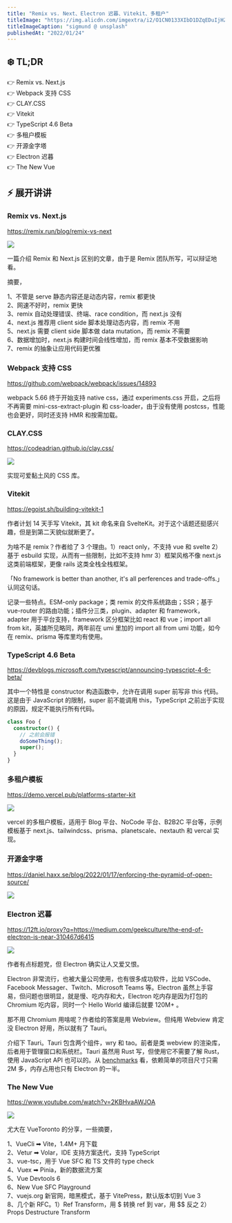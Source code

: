 ```yaml
---
title: "Remix vs. Next、Electron 迟暮、Vitekit、多租户"
titleImage: "https://img.alicdn.com/imgextra/i2/O1CN0133XIbD1DZqEDuIjHZ_!!6000000000231-0-tps-1920-1440.jpg"
titleImageCaption: "sigmund @ unsplash"
publishedAt: "2022/01/24"
---
```


## ❄️ TL;DR

👉 Remix vs. Next.js<br />
👉 Webpack 支持 CSS<br />
👉 CLAY.CSS<br />
👉 Vitekit<br />
👉 TypeScript 4.6 Beta<br />
👉 多租户模板<br />
👉 开源金字塔<br />
👉 Electron 迟暮<br />
👉 The New Vue<br />


## ⚡ 展开讲讲

### Remix vs. Next.js
https://remix.run/blog/remix-vs-next

![](https://img.alicdn.com/imgextra/i1/O1CN01HtWout1NmnfAiFhJ9_!!6000000001613-2-tps-1200-627.png)

一篇介绍 Remix 和 Next.js 区别的文章，由于是 Remix 团队所写，可以辩证地看。

摘要，

1、不管是 serve 静态内容还是动态内容，remix 都更快<br />
2、网速不好时，remix 更快<br />
3、remix 自动处理错误、终端、race condition，而 next.js 没有<br />
4、next.js 推荐用 client side 脚本处理动态内容，而 remix 不用<br />
5、next.js 需要 client side 脚本做 data mutation，而 remix 不需要<br />
6、数据增加时，next.js 构建时间会线性增加，而 remix 基本不受数据影响<br />
7、remix 的抽象让应用代码更优雅<br />

### Webpack 支持 CSS
https://github.com/webpack/webpack/issues/14893

webpack 5.66 终于开始支持 native css，通过 experiments.css 开启，之后将不再需要 mini-css-extract-plugin 和 css-loader，由于没有使用 postcss，性能也会更好，同时还支持 HMR 和按需加载。

### CLAY.CSS
https://codeadrian.github.io/clay.css/

![](https://img.alicdn.com/imgextra/i2/O1CN01bWSICa1oBEnxJvPvC_!!6000000005186-2-tps-1600-869.png)

实现可爱黏土风的 CSS 库。

### Vitekit
https://egoist.sh/building-vitekit-1

作者计划 14 天手写 Vitekit，其 kit 命名来自 SvelteKit。对于这个话题还挺感兴趣，但是到第二天貌似就断更了。

为啥不是 remix？作者给了 3 个理由。1）react only，不支持 vue 和 svelte 2）基于 esbuild 实现，从而有一些限制，比如不支持 hmr 3）框架风格不像 next.js 这类前端框架，更像 rails 这类全栈全栈框架。

「No framework is better than another, it's all perferences and trade-offs.」认同这句话。

记录一些特点。ESM-only package；类 remix 的文件系统路由；SSR；基于 vue-router 的路由功能；插件分三类，plugin、adapter 和 framework，adapter 用于平台支持，framework 区分框架比如 react 和 vue；import all from kit，英雄所见略同，两年前在 umi 里加的 import all from umi 功能，如今在 remix、prisma 等库里均有使用。

### TypeScript 4.6 Beta
https://devblogs.microsoft.com/typescript/announcing-typescript-4-6-beta/

其中一个特性是 constructor 构造函数中，允许在调用 super 前写非 this 代码。这是由于 JavaScript 的限制，super 前不能调用 this，TypeScript 之前出于实现的原因，规定不能执行所有代码。

```ts
class Foo {
  constructor() {
    // 之前会报错
    doSomeThing();
    super();
  }
}
```

### 多租户模板
https://demo.vercel.pub/platforms-starter-kit

![](https://img.alicdn.com/imgextra/i1/O1CN019g5Cil28BxkRBe5qO_!!6000000007895-2-tps-1600-837.png)

vercel 的多租户模板，适用于 Blog 平台、NoCode 平台、B2B2C 平台等，示例模板基于 next.js、tailwindcss、prisma、planetscale、nextauth 和 vercal 实现。

### 开源金字塔
https://daniel.haxx.se/blog/2022/01/17/enforcing-the-pyramid-of-open-source/

![](https://img.alicdn.com/imgextra/i2/O1CN01lh9fJP1Q17H0voRsq_!!6000000001915-2-tps-1600-900.png)

### Electron 迟暮
https://12ft.io/proxy?q=https://medium.com/geekculture/the-end-of-electron-is-near-310467d6415

![](https://img.alicdn.com/imgextra/i1/O1CN01ziedud1wmLpJXXhOb_!!6000000006350-2-tps-560-560.png) 

作者有点标题党，但 Electron 确实让人又爱又恨。

Electron 非常流行，也被大量公司使用，也有很多成功软件，比如 VSCode、Facebook Messager、Twitch、Microsoft Teams 等。Electron 虽然上手容易，但问题也很明显，就是慢、吃内存和大，Electron 吃内存是因为打包的 Chromium 吃内容，同时一个 Hello World 编译后就要 120M+ 。

那不用 Chromium 用啥呢？作者给的答案是用 Webview。但纯用 Webview 肯定没 Electron 好用，所以就有了 Tauri。

介绍下 Tauri。Tauri 包含两个组件，wry 和 tao。前者是类 webview 的渲染库，后者用于管理窗口和系统栏。Tauri 虽然用 Rust 写，但使用它不需要了解 Rust，使用 JavaScript API 也可以的。从 [benchmarks](https://tauri.studio/benchmarks/) 看，依赖简单的项目尺寸只需 2M 多，内存占用也只有 Electron 的一半。

### The New Vue
https://www.youtube.com/watch?v=2KBHvaAWJOA

![](https://img.alicdn.com/imgextra/i3/O1CN01O7RLya1mLCBTxvTDU_!!6000000004937-2-tps-1600-863.png)

尤大在 VueToronto 的分享，一些摘要，

1、VueCli ➡ Vite，1.4M+ 月下载<br />
2、Vetur ➡ Volar，IDE 支持方案迭代，支持 TypeScript<br />
3、vue-tsc，用于 Vue SFC 和 TS 文件的 type check<br />
4、Vuex ➡ Pinia，新的数据流方案<br />
5、Vue Devtools 6<br />
6、New Vue SFC Playground<br />
7、vuejs.org 新官网，暗黑模式，基于 VitePress，默认版本切到 Vue 3<br />
8、几个新 RFC。1）Ref Transform，用 $ 转换 ref 到 var，用 $$ 反之 2）Props Destructure Transform<br />

